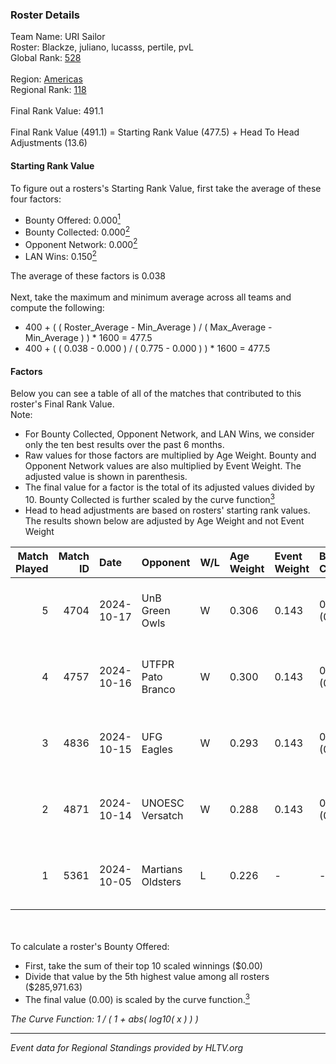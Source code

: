 ### Roster Details<br />
Team Name: URI Sailor<br />
Roster: Blackze, juliano, lucasss, pertile, pvL<br />
Global Rank: [528](../../standings_global_2025_02_28.md)<br />
<br />
Region: [Americas]( ../../standings_americas_2025_02_28.md)<br />
Regional Rank: [118]( ../../standings_americas_2025_02_28.md)<br />
<br />
Final Rank Value:  491.1<br />
<br />
Final Rank Value (491.1) = Starting Rank Value (477.5) + Head To Head Adjustments (13.6)<br />

#### Starting Rank Value<br />
To figure out a rosters's Starting Rank Value, first take the average of these four factors:<br />
- Bounty Offered: 0.000[<sup>1</sup>](#table2)
- Bounty Collected: 0.000[<sup>2</sup>](#table1)
- Opponent Network: 0.000[<sup>2</sup>](#table1)
- LAN Wins: 0.150[<sup>2</sup>](#table1)

The average of these factors is 0.038<br />
<br />
Next, take the maximum and minimum average across all teams and compute the following:<br />
- 400 + ( ( Roster_Average - Min_Average ) / ( Max_Average - Min_Average ) ) * 1600 = 477.5
- 400 + ( ( 0.038 - 0.000 ) / ( 0.775 - 0.000 ) ) * 1600 = 477.5


#### Factors<br />
Below you can see a table of all of the matches that contributed to this roster's Final Rank Value.<br />
Note:<br />

- For Bounty Collected, Opponent Network, and LAN Wins, we consider only the ten best results over the past 6 months.
- Raw values for those factors are multiplied by Age Weight. Bounty and Opponent Network values are also multiplied by Event Weight. The adjusted value is shown in parenthesis.
- The final value for a factor is the total of its adjusted values divided by 10. Bounty Collected is further scaled by the curve function[<sup>3</sup>](#curveFunction)
- Head to head adjustments are based on rosters' starting rank values. The results shown below are adjusted by Age Weight and not Event Weight
<span id="table1"></span><br />


| Match Played | Match ID | Date       | Opponent          | W/L | Age Weight | Event Weight | Bounty Collected | Opponent Network | LAN Wins  | H2H Adj. | Roster                                  |
| -: | -: | :- | :- | :- | :- | :- | :- | :- | :- | -: | :- |
|            5 |     4704 | 2024-10-17 | UnB Green Owls    | W   | 0.306      | 0.143        | 0.000 (0.000)    | 0.043 (0.002)    | 1 (0.306) |     4.58 | Blackze, juliano, lucasss, pertile, pvL |
|            4 |     4757 | 2024-10-16 | UTFPR Pato Branco | W   | 0.300      | 0.143        | 0.000 (0.000)    | 0.044 (0.002)    | 1 (0.300) |     4.43 | Blackze, juliano, lucasss, pertile, pvL |
|            3 |     4836 | 2024-10-15 | UFG Eagles        | W   | 0.293      | 0.143        | 0.000 (0.000)    | 0.014 (0.001)    | 1 (0.293) |     3.89 | Blackze, juliano, lucasss, pertile, pvL |
|            2 |     4871 | 2024-10-14 | UNOESC Versatch   | W   | 0.288      | 0.143        | 0.000 (0.000)    | 0.000 (0.000)    | 1 (0.288) |     3.59 | Blackze, juliano, lucasss, pertile, pvL |
|            1 |     5361 | 2024-10-05 | Martians Oldsters | L   | 0.226      | -            | -                | -                | -         |    -2.89 | Blackze, juliano, lucasss, pertile, pvL |

<br />
<span id="table2"></span><br />
To calculate a roster's Bounty Offered:<br />

- First, take the sum of their top 10 scaled winnings ($0.00)
- Divide that value by the 5th highest value among all rosters ($285,971.63)
- The final value (0.00) is scaled by the curve function.[<sup>3</sup>](#curveFunction)

<span id="curveFunction"></span>_The Curve Function: 1 / ( 1 + abs( log10( x ) ) )_<br />

---
_Event data for Regional Standings provided by HLTV.org_<br />
